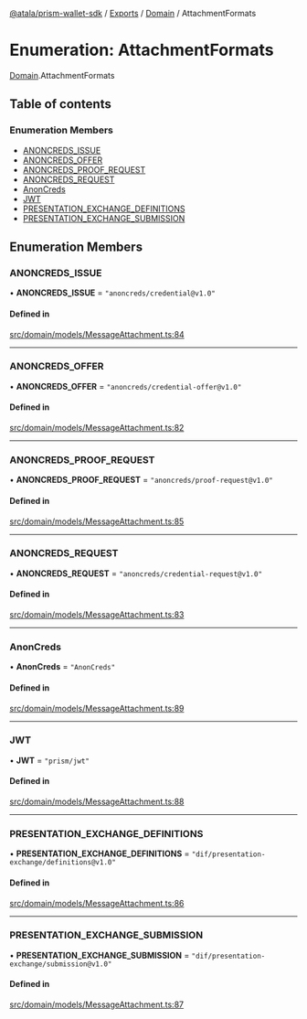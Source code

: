 [@atala/prism-wallet-sdk](../README.md) / [Exports](../modules.md) / [Domain](../modules/Domain.md) / AttachmentFormats

# Enumeration: AttachmentFormats

[Domain](../modules/Domain.md).AttachmentFormats

## Table of contents

### Enumeration Members

- [ANONCREDS\_ISSUE](Domain.AttachmentFormats.md#anoncreds_issue)
- [ANONCREDS\_OFFER](Domain.AttachmentFormats.md#anoncreds_offer)
- [ANONCREDS\_PROOF\_REQUEST](Domain.AttachmentFormats.md#anoncreds_proof_request)
- [ANONCREDS\_REQUEST](Domain.AttachmentFormats.md#anoncreds_request)
- [AnonCreds](Domain.AttachmentFormats.md#anoncreds)
- [JWT](Domain.AttachmentFormats.md#jwt)
- [PRESENTATION\_EXCHANGE\_DEFINITIONS](Domain.AttachmentFormats.md#presentation_exchange_definitions)
- [PRESENTATION\_EXCHANGE\_SUBMISSION](Domain.AttachmentFormats.md#presentation_exchange_submission)

## Enumeration Members

### ANONCREDS\_ISSUE

• **ANONCREDS\_ISSUE** = ``"anoncreds/credential@v1.0"``

#### Defined in

[src/domain/models/MessageAttachment.ts:84](https://github.com/input-output-hk/atala-prism-wallet-sdk-ts/blob/a3fc2aa/src/domain/models/MessageAttachment.ts#L84)

___

### ANONCREDS\_OFFER

• **ANONCREDS\_OFFER** = ``"anoncreds/credential-offer@v1.0"``

#### Defined in

[src/domain/models/MessageAttachment.ts:82](https://github.com/input-output-hk/atala-prism-wallet-sdk-ts/blob/a3fc2aa/src/domain/models/MessageAttachment.ts#L82)

___

### ANONCREDS\_PROOF\_REQUEST

• **ANONCREDS\_PROOF\_REQUEST** = ``"anoncreds/proof-request@v1.0"``

#### Defined in

[src/domain/models/MessageAttachment.ts:85](https://github.com/input-output-hk/atala-prism-wallet-sdk-ts/blob/a3fc2aa/src/domain/models/MessageAttachment.ts#L85)

___

### ANONCREDS\_REQUEST

• **ANONCREDS\_REQUEST** = ``"anoncreds/credential-request@v1.0"``

#### Defined in

[src/domain/models/MessageAttachment.ts:83](https://github.com/input-output-hk/atala-prism-wallet-sdk-ts/blob/a3fc2aa/src/domain/models/MessageAttachment.ts#L83)

___

### AnonCreds

• **AnonCreds** = ``"AnonCreds"``

#### Defined in

[src/domain/models/MessageAttachment.ts:89](https://github.com/input-output-hk/atala-prism-wallet-sdk-ts/blob/a3fc2aa/src/domain/models/MessageAttachment.ts#L89)

___

### JWT

• **JWT** = ``"prism/jwt"``

#### Defined in

[src/domain/models/MessageAttachment.ts:88](https://github.com/input-output-hk/atala-prism-wallet-sdk-ts/blob/a3fc2aa/src/domain/models/MessageAttachment.ts#L88)

___

### PRESENTATION\_EXCHANGE\_DEFINITIONS

• **PRESENTATION\_EXCHANGE\_DEFINITIONS** = ``"dif/presentation-exchange/definitions@v1.0"``

#### Defined in

[src/domain/models/MessageAttachment.ts:86](https://github.com/input-output-hk/atala-prism-wallet-sdk-ts/blob/a3fc2aa/src/domain/models/MessageAttachment.ts#L86)

___

### PRESENTATION\_EXCHANGE\_SUBMISSION

• **PRESENTATION\_EXCHANGE\_SUBMISSION** = ``"dif/presentation-exchange/submission@v1.0"``

#### Defined in

[src/domain/models/MessageAttachment.ts:87](https://github.com/input-output-hk/atala-prism-wallet-sdk-ts/blob/a3fc2aa/src/domain/models/MessageAttachment.ts#L87)
